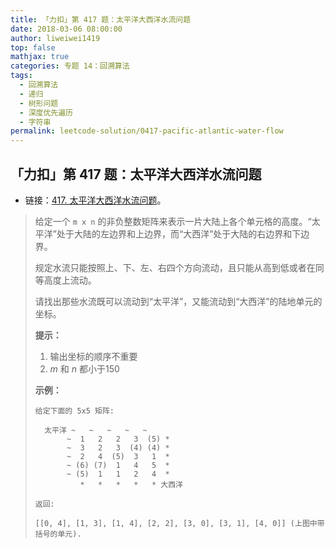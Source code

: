 ```yaml
---
title: 「力扣」第 417 题：太平洋大西洋水流问题
date: 2018-03-06 08:00:00
author: liweiwei1419
top: false
mathjax: true
categories: 专题 14：回溯算法
tags:
  - 回溯算法
  - 递归
  - 树形问题
  - 深度优先遍历
  - 字符串
permalink: leetcode-solution/0417-pacific-atlantic-water-flow
---
```


## 「力扣」第 417 题：太平洋大西洋水流问题

+ 链接：[417. 太平洋大西洋水流问题](https://leetcode-cn.com/problems/pacific-atlantic-water-flow/)。

> 给定一个 `m x n` 的非负整数矩阵来表示一片大陆上各个单元格的高度。“太平洋”处于大陆的左边界和上边界，而“大西洋”处于大陆的右边界和下边界。
>
> 规定水流只能按照上、下、左、右四个方向流动，且只能从高到低或者在同等高度上流动。
>
> 请找出那些水流既可以流动到“太平洋”，又能流动到“大西洋”的陆地单元的坐标。
>
> 
>
> **提示：**
>
> 1. 输出坐标的顺序不重要
> 2. *m* 和 *n* 都小于150
>
>  
>
> **示例：**
>
>  
>
> ```
> 给定下面的 5x5 矩阵:
> 
>   太平洋 ~   ~   ~   ~   ~ 
>        ~  1   2   2   3  (5) *
>        ~  3   2   3  (4) (4) *
>        ~  2   4  (5)  3   1  *
>        ~ (6) (7)  1   4   5  *
>        ~ (5)  1   1   2   4  *
>           *   *   *   *   * 大西洋
> 
> 返回:
> 
> [[0, 4], [1, 3], [1, 4], [2, 2], [3, 0], [3, 1], [4, 0]] (上图中带括号的单元).
> ```



